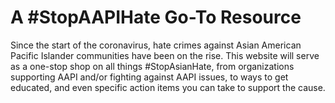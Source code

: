 # A \#StopAAPIHate Go-To Resource

Since the start of the coronavirus, hate crimes against Asian American Pacific Islander communities have been on the
rise. This website will serve as a one-stop shop on all things #StopAsianHate, from organizations supporting AAPI and/or
fighting against AAPI issues, to ways to get educated, and even specific action items you can take to support the cause.